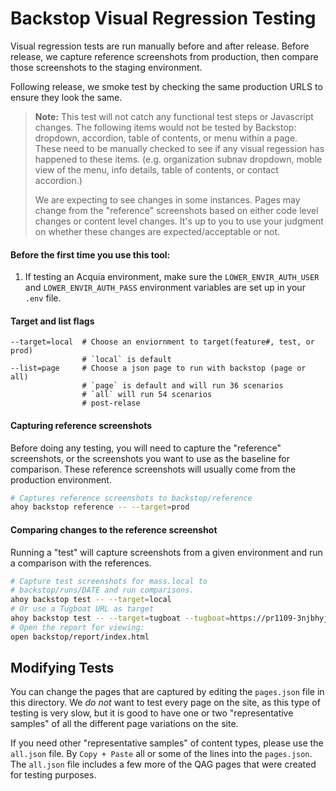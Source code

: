 Backstop Visual Regression Testing
==================================

Visual regression tests are run manually before and after release.  Before release, we capture reference screenshots from production, then compare those screenshots to the staging environment.

Following release, we smoke test by checking the same production URLS to ensure they look the same.

> **Note:**  This test will not catch any functional test steps or Javascript changes. The following items would not be tested by Backstop: dropdown, accordion, table of contents, or menu within a page. These need to be manually checked to see if any visual regession has happened to these items. (e.g. organization subnav dropdown, moble view of the menu, info details, table of contents, or contact accordion.)
>
> We are expecting to see changes in some instances.  Pages may change from the "reference" screenshots based on either code level changes or content level changes.  It's up to you to use your judgment on whether these changes are expected/acceptable or not.

#### Before the first time you use this tool:
1. If testing an Acquia environment, make sure the `LOWER_ENVIR_AUTH_USER` and `LOWER_ENVIR_AUTH_PASS` environment variables are set up in your `.env` file.

#### Target and list flags

```
--target=local  # Choose an enviornment to target(feature#, test, or prod)
                # `local` is default
--list=page	    # Choose a json page to run with backstop (page or all)
                # `page` is default and will run 36 scenarios
                # `all` will run 54 scenarios
                # post-relase
```

#### Capturing reference screenshots
Before doing any testing, you will need to capture the "reference" screenshots, or the screenshots you want to use as the baseline for comparison.  These reference screenshots will usually come from the production environment.
```bash
# Captures reference screenshots to backstop/reference
ahoy backstop reference -- --target=prod
```

#### Comparing changes to the reference screenshot
Running a "test" will capture screenshots from a given environment and run a comparison with the references.
```bash
# Capture test screenshots for mass.local to
# backstop/runs/DATE and run comparisons.
ahoy backstop test -- --target=local
# Or use a Tugboat URL as target
ahoy backstop test -- --target=tugboat --tugboat=https://pr1109-3njbhyjchfr06gmuwiojlcdcxrimpaox.tugboat.qa/
# Open the report for viewing:
open backstop/report/index.html
```

## Modifying Tests

You can change the pages that are captured by editing the `pages.json` file in this directory.  We _do not_ want to test every page on the site, as this type of testing is very slow, but it is good to have one or two "representative samples" of all the different page variations on the site.

If you need other "representative samples" of content types, please use the `all.json` file. By `Copy + Paste` all or some of the lines into the `pages.json`. The `all.json` file includes a few more of the QAG pages that were created for testing purposes.
